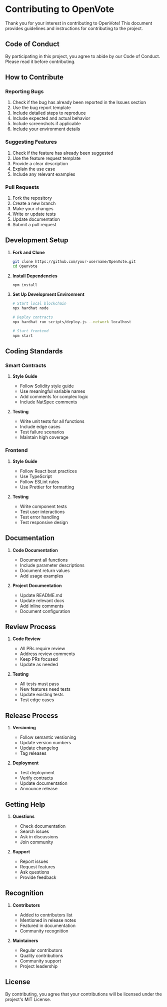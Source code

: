 # Contributing to OpenVote

Thank you for your interest in contributing to OpenVote! This document provides guidelines and instructions for contributing to the project.

## Code of Conduct

By participating in this project, you agree to abide by our Code of Conduct. Please read it before contributing.

## How to Contribute

### Reporting Bugs

1. Check if the bug has already been reported in the Issues section
2. Use the bug report template
3. Include detailed steps to reproduce
4. Include expected and actual behavior
5. Include screenshots if applicable
6. Include your environment details

### Suggesting Features

1. Check if the feature has already been suggested
2. Use the feature request template
3. Provide a clear description
4. Explain the use case
5. Include any relevant examples

### Pull Requests

1. Fork the repository
2. Create a new branch
3. Make your changes
4. Write or update tests
5. Update documentation
6. Submit a pull request

## Development Setup

1. **Fork and Clone**
   ```bash
   git clone https://github.com/your-username/OpenVote.git
   cd OpenVote
   ```

2. **Install Dependencies**
   ```bash
   npm install
   ```

3. **Set Up Development Environment**
   ```bash
   # Start local blockchain
   npx hardhat node
   
   # Deploy contracts
   npx hardhat run scripts/deploy.js --network localhost
   
   # Start frontend
   npm start
   ```

## Coding Standards

### Smart Contracts

1. **Style Guide**
   - Follow Solidity style guide
   - Use meaningful variable names
   - Add comments for complex logic
   - Include NatSpec comments

2. **Testing**
   - Write unit tests for all functions
   - Include edge cases
   - Test failure scenarios
   - Maintain high coverage

### Frontend

1. **Style Guide**
   - Follow React best practices
   - Use TypeScript
   - Follow ESLint rules
   - Use Prettier for formatting

2. **Testing**
   - Write component tests
   - Test user interactions
   - Test error handling
   - Test responsive design

## Documentation

1. **Code Documentation**
   - Document all functions
   - Include parameter descriptions
   - Document return values
   - Add usage examples

2. **Project Documentation**
   - Update README.md
   - Update relevant docs
   - Add inline comments
   - Document configuration

## Review Process

1. **Code Review**
   - All PRs require review
   - Address review comments
   - Keep PRs focused
   - Update as needed

2. **Testing**
   - All tests must pass
   - New features need tests
   - Update existing tests
   - Test edge cases

## Release Process

1. **Versioning**
   - Follow semantic versioning
   - Update version numbers
   - Update changelog
   - Tag releases

2. **Deployment**
   - Test deployment
   - Verify contracts
   - Update documentation
   - Announce release

## Getting Help

1. **Questions**
   - Check documentation
   - Search issues
   - Ask in discussions
   - Join community

2. **Support**
   - Report issues
   - Request features
   - Ask questions
   - Provide feedback

## Recognition

1. **Contributors**
   - Added to contributors list
   - Mentioned in release notes
   - Featured in documentation
   - Community recognition

2. **Maintainers**
   - Regular contributors
   - Quality contributions
   - Community support
   - Project leadership

## License

By contributing, you agree that your contributions will be licensed under the project's MIT License. 